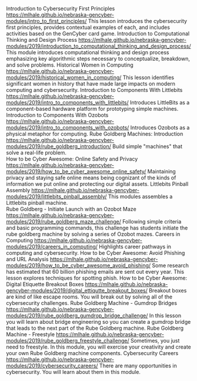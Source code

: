 <!-- tab separated syntax: title (required)	 link_to_module_root (required)	 short description (optional)  -->
Introduction to Cybersecurity First Principles	https://mlhale.github.io/nebraska-gencyber-modules/intro_to_first_principles/	This lesson introduces the cybersecurity first principles, provides contextual examples of each, and includes activities based on the GenCyber card game.
Introduction to Computational Thinking and Design Process	https://mlhale.github.io/nebraska-gencyber-modules/2019/introduction_to_computational_thinking_and_design_process/	This module introduces computational thinking and design process emphasizing key algorithmic steps necessary to conceptualize, breakdown, and solve problems. 
Historical Women in Computing	https://mlhale.github.io/nebraska-gencyber-modules/2019/historical_women_in_computing/	This lesson identifies significant women in history that have made large impacts on modern computing and cybersecurity.
Introduction to Components With Littlebits	https://mlhale.github.io/nebraska-gencyber-modules/2019/intro_to_components_with_littlebits/	Introduces LittleBits as a component-based hardware platform for prototyping simple machines. 
Introduction to Components With Ozobots	https://mlhale.github.io/nebraska-gencyber-modules/2019/intro_to_components_with_ozobots/	Introduces Ozobots as a physical metaphor for computing.
Rube Goldberg Machines: Introduction	https://mlhale.github.io/nebraska-gencyber-modules/2019/rube_goldberg_introduction/	Build simple "machines" that solve a real-life problem.  
How to be Cyber Awesome: Online Safety and Privacy	https://mlhale.github.io/nebraska-gencyber-modules/2019/how_to_be_cyber_awesome_online_safety/	Maintaining privacy and staying safe online means being cognizant of the kinds of information we put online and protecting our digital assets. 
Littlebits Pinball Assembly	https://mlhale.github.io/nebraska-gencyber-modules/2019/littlebits_pinball_assembly/	This modules assembles a Littlebits pinball machine.  
Rube Goldberg - Initiate Launch with an Ozobot Maze	https://mlhale.github.io/nebraska-gencyber-modules/2019/rube_goldberg_maze_challenge/	Following simple criteria and basic programming commands, this challenge has students initiate the rube goldberg machine by solving a series of Ozobot mazes.
Careers in Computing	https://mlhale.github.io/nebraska-gencyber-modules/2019/careers_in_computing/	Highlights career pathways in computing and cybersecurity. 
How to be Cyber Awesome: Avoid Phishing and URL Analysis	https://mlhale.github.io/nebraska-gencyber-modules/2019/how_to_be_cyber_awesome_avoid_phishing/	Some research has estimated that 60 billion phishing emails are sent out every year. This lesson explores techniques for spotting phish.
How to be Cyber Awesome: Digital Etiquette Breakout Boxes	https://mlhale.github.io/nebraska-gencyber-modules/2019/digital_ettiqutte_breakout_boxes/	Breakout boxes are kind of like escape rooms. You will break out by solving all of the cybersecurity challenges.
Rube Goldberg Machine - Gumdrop Bridges	https://mlhale.github.io/nebraska-gencyber-modules/2019/rube_goldberg_gumdrop_bridge_challenge/	In this lesson you will learn about bridge engineering so you can create a gumdrop bridge that leads to the next part of the Rube Goldberg machine.
Rube Goldberg Machine - Freestyle	https://mlhale.github.io/nebraska-gencyber-modules/2019/rube_goldberg_freestyle_challenge/	Sometimes, you just need to freestyle. In this module, you will exercise your creativity and create your own Rube Goldberg machine components.
Cybersecurity Careers	https://mlhale.github.io/nebraska-gencyber-modules/2019/cybersecurity_careers/	There are many opportunities in cybersecurity. You will learn about them in this module.
